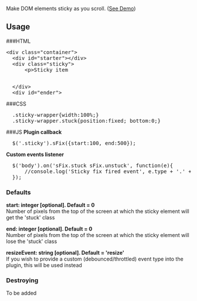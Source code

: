 Make DOM elements sticky as you scroll. ([See Demo](http://nijk.github.com/jQuery-sFix/))

## Usage

###HTML
<pre>&lt;div class="container">
  &lt;div id="starter">&lt;/div>
  &lt;div class="sticky">
      &lt;p>Sticky item</p>
  &lt;/div>
  &lt;div id="ender"></div>
</pre>

###CSS
<pre>
  .sticky-wrapper{width:100%;}
  .sticky-wrapper.stuck{position:fixed; bottom:0;}
</pre>

###JS
**Plugin callback**</br>
<pre>
  $('.sticky').sFix({start:100, end:500});
</pre>

**Custom events listener**</br>
<pre>
  $('body').on('sFix.stuck sFix.unstuck', function(e){
      //console.log('Sticky fix fired event', e.type + '.' + e.namespace);
  });
</pre>

### Defaults
**start: integer [optional]. Default = 0**<br>
Number of pixels from the top of the screen at which the sticky element will get the 'stuck' class

**end: integer [optional]. Default = 0**<br>
Number of pixels from the top of the screen at which the sticky element will lose the 'stuck' class

**resizeEvent: string [optional]. Default = 'resize'**<br>
If you wish to provide a custom (debounced/throttled) event type into the plugin, this will be used instead


### Destroying
To be added